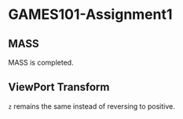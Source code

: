 # GAMES101-Assignment1

## MASS

MASS is completed.

## ViewPort Transform

`z` remains the same instead of reversing to positive.